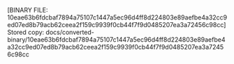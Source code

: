 [BINARY FILE: 10eae63b6fdcbaf7894a75107c1447a5ec96d4ff8d224803e89aefbe4a32cc9ed07ed8b79acb62ceea2f159c9939f0cb44f7f9d0485207ea3a72456c98cc]
Stored copy: docs/converted-binary/10eae63b6fdcbaf7894a75107c1447a5ec96d4ff8d224803e89aefbe4a32cc9ed07ed8b79acb62ceea2f159c9939f0cb44f7f9d0485207ea3a72456c98cc
